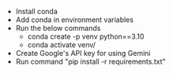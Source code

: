 - Install conda
- Add conda in environment variables
- Run the below commands
  - conda create -p venv python==3.10
  - conda activate venv/
- Create Google's API key for using Gemini
- Run command "pip install -r requirements.txt"
